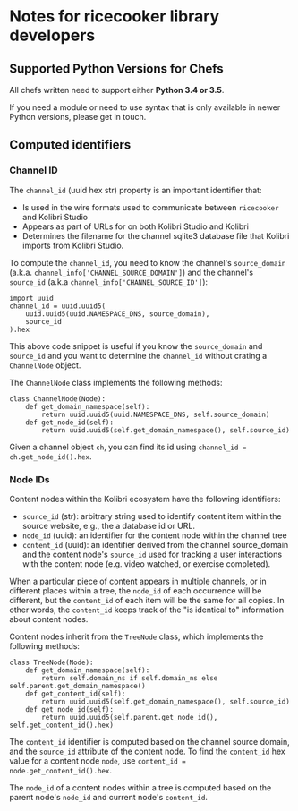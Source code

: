 Notes for ricecooker library developers
=======================================

Supported Python Versions for Chefs
------------------------------------

All chefs written need to support either **Python 3.4 or 3.5**.

If you need a module or need to use syntax that is only available in
newer Python versions, please get in touch.

Computed identifiers
--------------------

### Channel ID

The `channel_id` (uuid hex str) property is an important identifier that:
  - Is used in the wire formats used to communicate between `ricecooker` and Kolibri Studio
  - Appears as part of URLs for on both Kolibri Studio and Kolibri
  - Determines the filename for the channel sqlite3 database file that Kolibri imports
    from Kolibri Studio.

To compute the `channel_id`, you need to know the channel's `source_domain` (a.k.a. `channel_info['CHANNEL_SOURCE_DOMAIN']`)
and the channel's `source_id` (a.k.a `channel_info['CHANNEL_SOURCE_ID']`):

    import uuid
    channel_id = uuid.uuid5(
        uuid.uuid5(uuid.NAMESPACE_DNS, source_domain),
        source_id
    ).hex

This above code snippet is useful if you know the `source_domain` and `source_id`
and you want to determine the `channel_id` without crating a `ChannelNode` object.

The `ChannelNode` class implements the following methods:

    class ChannelNode(Node):
        def get_domain_namespace(self):
            return uuid.uuid5(uuid.NAMESPACE_DNS, self.source_domain)
        def get_node_id(self):
            return uuid.uuid5(self.get_domain_namespace(), self.source_id)

Given a channel object `ch`, you can find its id using `channel_id = ch.get_node_id().hex`.




### Node IDs

Content nodes within the Kolibri ecosystem have the following identifiers:
  - `source_id` (str): arbitrary string used to identify content item within the
    source website, e.g., the a database id or URL.
  - `node_id` (uuid): an identifier for the content node within the channel tree
  - `content_id` (uuid): an identifier derived from the channel source_domain
    and the content node's `source_id` used for tracking a user interactions with
    the content node (e.g. video watched, or exercise completed).

When a particular piece of content appears in multiple channels, or in different 
places within a tree, the `node_id` of each occurrence will be different, but the
`content_id` of each item will be the same for all copies. In other words, the
`content_id` keeps track of the "is identical to" information about content nodes.

Content nodes inherit from the `TreeNode` class, which implements the following methods:

    class TreeNode(Node):
        def get_domain_namespace(self):
            return self.domain_ns if self.domain_ns else self.parent.get_domain_namespace()
        def get_content_id(self):
            return uuid.uuid5(self.get_domain_namespace(), self.source_id)
        def get_node_id(self):
            return uuid.uuid5(self.parent.get_node_id(), self.get_content_id().hex)

The `content_id` identifier is computed based on the channel source domain,
and the `source_id` attribute of the content node. To find the `content_id` hex
value for a content node `node`, use `content_id = node.get_content_id().hex`.

The `node_id` of a content nodes within a tree is computed based on the parent
node's `node_id` and current node's `content_id`.
